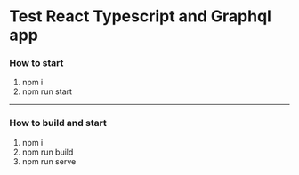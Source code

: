 # Test React Typescript and Graphql app

### How to start
1. npm i
2. npm run start 

-------------------------------------------

### How to build and start
1. npm i
2. npm run build
3. npm run serve